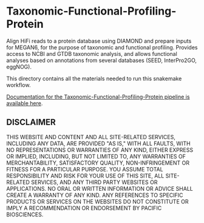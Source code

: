 # Taxonomic-Functional-Profiling-Protein

Align HiFi reads to a protein database using DIAMOND and prepare inputs for MEGAN6, for the purpose of taxonomic and functional profiling. Provides access to NCBI and GTDB taxonomic analysis, and allows functional analyses based on annotations from several databases (SEED, InterPro2GO, eggNOG).

This directory contains all the materials needed to run this snakemake workflow.

[Documentation for the Taxonomic-Functional-Profiling-Protein pipeline is available here](https://github.com/PacificBiosciences/pb-metagenomics-tools/blob/master/docs/Tutorial-Taxonomic-Functional-Profiling-Protein.md).


## DISCLAIMER
THIS WEBSITE AND CONTENT AND ALL SITE-RELATED SERVICES, INCLUDING ANY DATA, ARE PROVIDED "AS IS," WITH ALL FAULTS, WITH NO REPRESENTATIONS OR WARRANTIES OF ANY KIND, EITHER EXPRESS OR IMPLIED, INCLUDING, BUT NOT LIMITED TO, ANY WARRANTIES OF MERCHANTABILITY, SATISFACTORY QUALITY, NON-INFRINGEMENT OR FITNESS FOR A PARTICULAR PURPOSE. YOU ASSUME TOTAL RESPONSIBILITY AND RISK FOR YOUR USE OF THIS SITE, ALL SITE-RELATED SERVICES, AND ANY THIRD PARTY WEBSITES OR APPLICATIONS. NO ORAL OR WRITTEN INFORMATION OR ADVICE SHALL CREATE A WARRANTY OF ANY KIND. ANY REFERENCES TO SPECIFIC PRODUCTS OR SERVICES ON THE WEBSITES DO NOT CONSTITUTE OR IMPLY A RECOMMENDATION OR ENDORSEMENT BY PACIFIC BIOSCIENCES.

